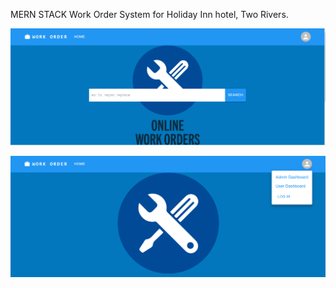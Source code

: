 MERN STACK Work Order System for Holiday Inn hotel, Two Rivers.


![Alt text](home.PNG)

![Alt text](home2.png)